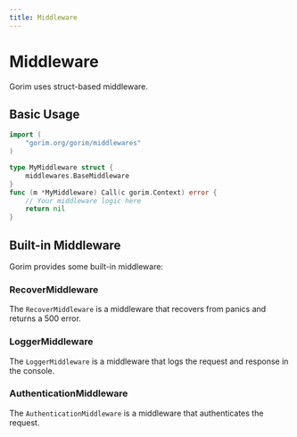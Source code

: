 ```yaml
---
title: Middleware
---
```


# Middleware

Gorim uses struct-based middleware.

## Basic Usage

```go
import (
	"gorim.org/gorim/middlewares"
)

type MyMiddleware struct {
    middlewares.BaseMiddleware
}
func (m *MyMiddleware) Call(c gorim.Context) error {
    // Your middleware logic here
    return nil
}
```

## Built-in Middleware

Gorim provides some built-in middleware:

### RecoverMiddleware

The `RecoverMiddleware` is a middleware that recovers from panics and returns a 500 error.

### LoggerMiddleware

The `LoggerMiddleware` is a middleware that logs the request and response in the console.

### AuthenticationMiddleware

The `AuthenticationMiddleware` is a middleware that authenticates the request.